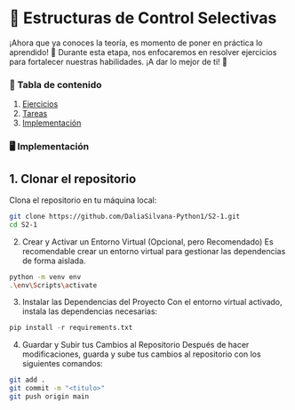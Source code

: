 # 🔄 Estructuras de Control Selectivas
¡Ahora que ya conoces la teoría, es momento de poner en práctica lo aprendido! 🚀 Durante esta etapa, nos enfocaremos en resolver ejercicios para fortalecer nuestras habilidades. ¡A dar lo mejor de ti! 💪

### 📜 Tabla de contenido
1. [Ejercicios](https://github.com/DaliaSilvana-Python1/S2-1/wiki/%F0%9F%93%9D-Ejercicicios)
2. [Tareas](https://github.com/DaliaSilvana-Python1/S2-1/wiki/%F0%9F%93%8B-Tareas)
3. [Implementación](#%EF%B8%8F-implementación)

### 🖥️ Implementación
## 1. Clonar el repositorio
Clona el repositorio en tu máquina local:
```bash
git clone https://github.com/DaliaSilvana-Python1/S2-1.git
cd S2-1
```

2. Crear y Activar un Entorno Virtual (Opcional, pero Recomendado)
Es recomendable crear un entorno virtual para gestionar las dependencias de forma aislada.
```bash
python -m venv env
.\env\Scripts\activate
```

3. Instalar las Dependencias del Proyecto
Con el entorno virtual activado, instala las dependencias necesarias:
```python
pip install -r requirements.txt
```

4. Guardar y Subir tus Cambios al Repositorio
Después de hacer modificaciones, guarda y sube tus cambios al repositorio con los siguientes comandos:
```bash
git add .
git commit -m "<titulo>"
git push origin main
```

